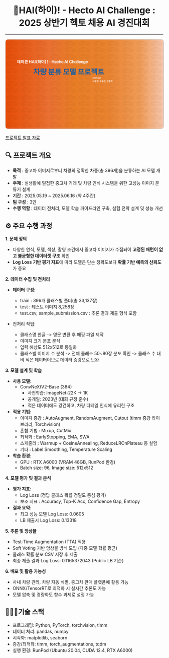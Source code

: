 <h1 style="text-align: center;">🚗HAI(하이)! - Hecto AI Challenge : 2025 상반기 헥토 채용 AI 경진대회</h1>
<hr>
<p style="text-align: center;">
    <a href="https://github.com/donghyun0518/dacon-carclassification-convnextv2/blob/main/%EC%B0%A8%EB%9F%89%20(2).pdf" target="_blank">
        <img src="https://github.com/donghyun0518/dacon-carclassification-convnextv2/blob/main/car_classifier_main.png" alt="Project Cover" style="width: 1000px; border: 1px solid #c9d1d9; border-radius: 8px;">
    </a>
</p>

[프로젝트 발표 자료](https://github.com/donghyun0518/dacon-carclassification-convnextv2/blob/main/%EC%B0%A8%EB%9F%89%20(2).pdf)

## 🔍 프로젝트 개요
- **목적** : 중고차 이미지로부터 차량의 정확한 차종(총 396개)을 분류하는 AI 모델 개발
- **주제** : 실생활에 밀접한 중고차 거래 및 차량 인식 시스템을 위한 고성능 이미지 분류기 설계
- **기간** : 2025.05.19 ~ 2025.06.16 (약 4주간)
- **팀 구성** : 3인
- **수행 역할** : 데이터 전처리, 모델 학습 파이프라인 구축, 실험 전략 설계 및 성능 개선

## ⚙️ 주요 수행 과정
**1. **문제 정의****
   - 다양한 연식, 모델, 색상, 촬영 조건에서 중고차 이미지가 수집되어 **고정된 패턴이 없고 불균형한 데이터셋 구조** 확인
   - **Log Loss 기반 평가 지표**에 따라 모델은 단순 정확도보다 **확률 기반 예측의 신뢰도**가 중요

**2. **데이터 수집 및 전처리****
   - **데이터 구성**:
     - train : 396개 클래스별 폴더(총 33,137장)
     - test : 테스트 이미지 8,258장
     - test.csv, sample_submission.csv : 추론 결과 제출 형식 포함

   - 전처리 작업:
     - 클래스명 한글 -> 영문 변환 후 매핑 파일 제작
     - 이미지 크기 분포 분석
     - 입력 해상도 512x512로 통일화
     - 클래스별 이미지 수 분석 -> 전체 클래스 50~80장 분포 확인 -> 클래스 수 대비 적은 데이터이므로 데이터 증강으로 보완

**3. **모델 설계 및 학습****
   - **사용 모델**:
     - ConvNeXtV2-Base (384)
       - 사전학습: ImageNet-22K -> 1K
       - 공개일: 2023년 (대회 규정 준수)
       - 적은 데이터에도 강건하고, 차량 디테일 인식에 유리한 구조
   - **적용 기법**:
     - 이미지 증강 : AutoAugment, RandomAugment, Cutout (timm 증강 라이브러리, Torchvision)
     - 혼합 기법 : Mixup, CutMix
     - 최적화 : EarlyStopping, EMA, SWA
     - 스케줄러 : Warmup + CosineAnnealing, ReduceLROnPlateau 등 실험
     - 기타 : Label Smoothing, Temperature Scaling
   - **학습 환경**:
     - GPU : RTX A6000 (VRAM 48GB, RunPod 환경)
     - Batch size: 96, Image size: 512x512

**4. 모델 평가 및 결과 분석**
   - **평가 지표**:
     - Log Loss (정답 클래스 확률 정밀도 중심 평가)
     - 보조 지표 : Accuracy, Top-K Acc, Confidence Gap, Entropy
   - **결과 요약**:
     - 최고 성능 모델 Log Loss: 0.0605
     - LB 제출시 Log Loss: 0.13318

**5. 추론 및 앙상블**
   - Test-Time Augmentation (TTA) 적용
   - Soft Voting 기반 앙상블 방식 도입 (다중 모델 학률 평균)
   - 클래스 확률 분포 CSV 저장 후 제출
   - 최종 제출 결과 Log Loss: 0.1165372043 (Public LB 기준)
   
**6. 배포 및 활용 가능성**
   - 사내 차량 관리, 차량 자동 식별, 중고차 판매 플랫폼에 활용 가능
   - ONNX/TensorRT로 최적화 시 실시간 추론도 가능
   - 모델 압축 및 경량화도 향수 과제로 설정 가능

## 🧑🏻‍💻기술 스택
- 프로그래밍: Python, PyTorch, torchvision, timm
- 데이터 처리: pandas, numpy
- 시각화: matplotlib, seaborn
- 증강/최적화: timm, torch_augmentations, tqdm
- 실행 환경: RunPod (Ubuntu 20.04, CUDA 12.4, RTX A6000)

